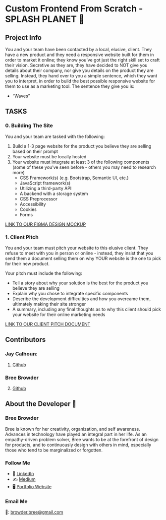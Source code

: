 #  Custom Frontend From Scratch - SPLASH PLANET 🌊

## Project Info

You and your team have been contacted by a local, elusive, client. They have a new product and they need a responsive website built for them in order to market it online; they know you’ve got just the right skill set to craft their vision. Secretive as they are, they have decided to NOT give you details about their company, nor give you details on the product they are selling. Instead, they hand over to you a simple sentence, which they want you to interpret, in order to build the best possible responsive website for them to use as a marketing tool. The sentence they give you is:

* “Waves”

## TASKS

### 0. Building The Site

You and your team are tasked with the following:

1. Build a 1-3 page website for the product you believe they are selling based on their prompt
2. Your website must be locally hosted
3. Your website must integrate at least 3 of the following components (some of these you’ve seen before - others you may need to research more)
   * CSS Framework(s) (e.g. Bootstrap, Semantic UI, etc.)
   * JavaScript framework(s)
   * Utilizing a third-party API
   * A backend with a storage system
   * CSS Preprocessor
   * Accessibility
   * Cookies
   * Forms

[LINK TO OUR FIGMA DESIGN MOCKUP](https://www.figma.com/file/5whzVdW1RZCuMoNCD0rTCg/Splash-Planet-Design?node-id=0%3A1)

### 1. Client Pitch
You and your team must pitch your website to this elusive client. They refuse to meet with you in person or online - instead, they insist that you send them a document selling them on why YOUR website is the one to pick for their new product.

Your pitch must include the following:

* Tell a story about why your solution is the best for the product you believe they are selling
* Explain why you chose to integrate specific components
* Describe the development difficulties and how you overcame them, ultimately making their site stronger
* A summary, including any final thoughts as to why this client should pick your website for their online marketing needs

[LINK TO OUR CLIENT PITCH DOCUMENT](https://docs.google.com/document/d/1T2nf0j9dCapDRDzXGZQbS08JPLsgiXoQn8Frr3trvNU/edit?usp=sharing)

## Contributors

### Jay Calhoun:
1. [Github](https://github.com/Valinor13)

### Bree Browder
2. [Github](https://github.com/breebrowder)

## About the Developer  💬

### Bree Browder

Bree is known for her creativity, organization, and self awareness. Advances in technology have played an integral part in her life. As an empathy-driven problem solver, Bree wants to be at the forefront of design for products, and to continuously design with others in mind, especially those who tend to be marginalized or forgotten.

### Follow Me

- 📁 [LinkedIn](https://www.linkedin.com/in/breebrowder/)
- ✍️ [Medium](https://medium.com/@breebrowder)
- 🖥️ [Portfolio Website](https://breebrowder.github.io)

### Email Me
📩: browder.bree@gmail.com

